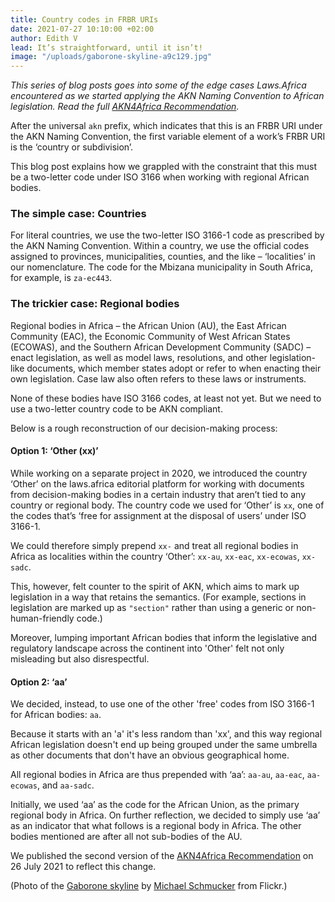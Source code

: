 ```yaml
---
title: Country codes in FRBR URIs
date: 2021-07-27 10:10:00 +02:00
author: Edith V
lead: It’s straightforward, until it isn’t!
image: "/uploads/gaborone-skyline-a9c129.jpg"
---
```


*This series of blog posts goes into some of the edge cases Laws.Africa encountered as we started applying the AKN Naming Convention to African legislation. Read the full [AKN4Africa Recommendation](https://laws.africa/publications/akn4africa-recommendation.html).*

After the universal `akn` prefix, which indicates that this is an FRBR URI under the AKN Naming Convention, the first variable element of a work’s FRBR URI is the ‘country or subdivision’.

This blog post explains how we grappled with the constraint that this must be a two-letter code under ISO 3166 when working with regional African bodies.

### The simple case: Countries

For literal countries, we use the two-letter ISO 3166-1 code as prescribed by the AKN Naming Convention. Within a country, we use the official codes assigned to provinces, municipalities, counties, and the like – ‘localities’ in our nomenclature. The code for the Mbizana municipality in South Africa, for example, is `za-ec443`.

### The trickier case: Regional bodies

Regional bodies in Africa – the African Union (AU), the East African Community (EAC), the Economic Community of West African States (ECOWAS), and the Southern African Development Community (SADC) – enact legislation, as well as model laws, resolutions, and other legislation-like documents, which member states adopt or refer to when enacting their own legislation. Case law also often refers to these laws or instruments.

None of these bodies have ISO 3166 codes, at least not yet. But we need to use a two-letter country code to be AKN compliant.

Below is a rough reconstruction of our decision-making process:

#### Option 1: ‘Other (xx)’

While working on a separate project in 2020, we introduced the country ‘Other’ on the laws.africa editorial platform for working with documents from decision-making bodies in a certain industry that aren’t tied to any country or regional body. The country code we used for ‘Other’ is `xx`, one of the codes that’s ‘free for assignment at the disposal of users’ under ISO 3166-1.

We could therefore simply prepend `xx-` and treat all regional bodies in Africa as localities within the country ‘Other’: `xx-au`, `xx-eac`, `xx-ecowas`, `xx-sadc`.

This, however, felt counter to the spirit of AKN, which aims to mark up legislation in a way that retains the semantics. (For example, sections in legislation are marked up as `"section"` rather than using a generic or non-human-friendly code.)

Moreover, lumping important African bodies that inform the legislative and regulatory landscape across the continent into 'Other' felt not only misleading but also disrespectful.

#### Option 2: ‘aa’

We decided, instead, to use one of the other 'free' codes from ISO 3166-1 for African bodies: `aa`.

Because it starts with an 'a' it's less random than 'xx', and this way regional African legislation doesn't end up being grouped under the same umbrella as other documents that don't have an obvious geographical home.

All regional bodies in Africa are thus prepended with ‘aa’: `aa-au`, `aa-eac`, `aa-ecowas`, and `aa-sadc`.

Initially, we used ‘aa’ as the code for the African Union, as the primary regional body in Africa. On further reflection, we decided to simply use ‘aa’ as an indicator that what follows is a regional body in Africa. The other bodies mentioned are after all not sub-bodies of the AU.

We published the second version of the [AKN4Africa Recommendation](https://laws.africa/publications/akn4africa-recommendation.html) on 26 July 2021 to reflect this change.

\(Photo of the [Gaborone skyline](https://www.flickr.com/photos/188666787@N04/49948590221/) by [Michael Schmucker](https://www.flickr.com/photos/188666787@N04/) from Flickr.)